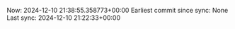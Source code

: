 Now: 2024-12-10 21:38:55.358773+00:00 Earliest commit since sync: None Last sync: 2024-12-10 21:22:33+00:00

